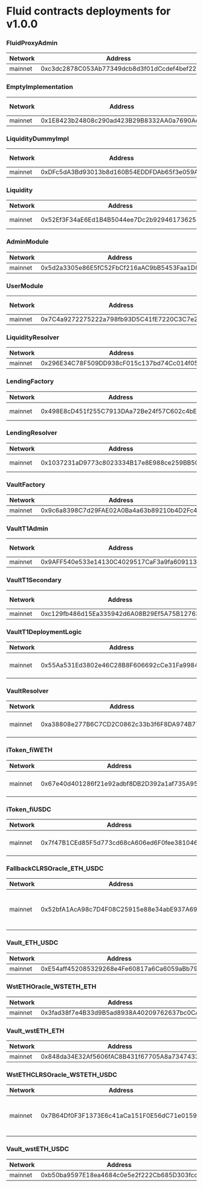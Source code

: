 # Fluid contracts deployments for v1.0.0

### FluidProxyAdmin 

| Network | Address | Explorer | Constructor Args | Salt |
|---|---|---|---|---|
| mainnet | 0xc3dc2878C053Ab77349dcb8d3f01dCcdef4bef22 | [Link](https://etherscan.io/address/0xc3dc2878C053Ab77349dcb8d3f01dCcdef4bef22#code) | "0x4F6F977aCDD1177DCD81aB83074855EcB9C2D49e" | 0x0002 |

### EmptyImplementation 

| Network | Address | Explorer | Constructor Args | Salt |
|---|---|---|---|---|
| mainnet | 0x1E8423b24808c290ad423B29B8332AA0a7690AdE | [Link](https://etherscan.io/address/0x1E8423b24808c290ad423B29B8332AA0a7690AdE#code) |  | 0x0002 |

### LiquidityDummyImpl 

| Network | Address | Explorer | Constructor Args | Salt |
|---|---|---|---|---|
| mainnet | 0xDFc5dA3Bd93013b8d160B54EDDFDAb65f3e059A9 | [Link](https://etherscan.io/address/0xDFc5dA3Bd93013b8d160B54EDDFDAb65f3e059A9#code) |  | 0x0002 |

### Liquidity 

| Network | Address | Explorer | Constructor Args | Salt |
|---|---|---|---|---|
| mainnet | 0x52Ef3F34aE6Ed1B4B5044ee7Dc2b929461736254 | [Link](https://etherscan.io/address/0x52Ef3F34aE6Ed1B4B5044ee7Dc2b929461736254#code) | "0x4F6F977aCDD1177DCD81aB83074855EcB9C2D49e", "0x1E8423b24808c290ad423B29B8332AA0a7690AdE" | 0x0002 |

### AdminModule 

| Network | Address | Explorer | Constructor Args | Salt |
|---|---|---|---|---|
| mainnet | 0x5d2a3305e86E5fC52FbCf216aAC9bB5453Faa1D8 | [Link](https://etherscan.io/address/0x5d2a3305e86E5fC52FbCf216aAC9bB5453Faa1D8#code) | "100000000000000000000000000" | 0x0002 |

### UserModule 

| Network | Address | Explorer | Constructor Args | Salt |
|---|---|---|---|---|
| mainnet | 0x7C4a9272275222a798fb93D5C41fE7220C3C7e2c | [Link](https://etherscan.io/address/0x7C4a9272275222a798fb93D5C41fE7220C3C7e2c#code) |  | 0x0002 |

### LiquidityResolver 

| Network | Address | Explorer | Constructor Args | Salt |
|---|---|---|---|---|
| mainnet | 0x296E34C78F509DD938cF015c137bd74Cc014f054 | [Link](https://etherscan.io/address/0x296E34C78F509DD938cF015c137bd74Cc014f054#code) | "0x52Ef3F34aE6Ed1B4B5044ee7Dc2b929461736254" | 0x0002 |

### LendingFactory 

| Network | Address | Explorer | Constructor Args | Salt |
|---|---|---|---|---|
| mainnet | 0x498E8cD451f255C7913DAa72Be24f57C602c4bE0 | [Link](https://etherscan.io/address/0x498E8cD451f255C7913DAa72Be24f57C602c4bE0#code) | "0x52Ef3F34aE6Ed1B4B5044ee7Dc2b929461736254", "0x4F6F977aCDD1177DCD81aB83074855EcB9C2D49e" | 0x0002 |

### LendingResolver 

| Network | Address | Explorer | Constructor Args | Salt |
|---|---|---|---|---|
| mainnet | 0x1037231aD9773c8023334B17e8E988ce259BB50f | [Link](https://etherscan.io/address/0x1037231aD9773c8023334B17e8E988ce259BB50f#code) | "0x498E8cD451f255C7913DAa72Be24f57C602c4bE0", "0x296E34C78F509DD938cF015c137bd74Cc014f054" | 0x0002 |

### VaultFactory 

| Network | Address | Explorer | Constructor Args | Salt |
|---|---|---|---|---|
| mainnet | 0x9c6a8398C7d29FAE02A0Ba4a63b89210b4D2Fc41 | [Link](https://etherscan.io/address/0x9c6a8398C7d29FAE02A0Ba4a63b89210b4D2Fc41#code) | "0x4F6F977aCDD1177DCD81aB83074855EcB9C2D49e" | 0x0002 |

### VaultT1Admin 

| Network | Address | Explorer | Constructor Args | Salt |
|---|---|---|---|---|
| mainnet | 0x9AFF540e533e14130C4029517CaF3a9fa6091137 | [Link](https://etherscan.io/address/0x9AFF540e533e14130C4029517CaF3a9fa6091137#code) |  | 0x0002 |

### VaultT1Secondary 

| Network | Address | Explorer | Constructor Args | Salt |
|---|---|---|---|---|
| mainnet | 0xc129fb486d15Ea335942d6A08B29Ef5A75B12763 | [Link](https://etherscan.io/address/0xc129fb486d15Ea335942d6A08B29Ef5A75B12763#code) |  | 0x0002 |

### VaultT1DeploymentLogic 

| Network | Address | Explorer | Constructor Args | Salt |
|---|---|---|---|---|
| mainnet | 0x55Aa531Ed3802e46C28B8F606692cCe31Fa99841 | [Link](https://etherscan.io/address/0x55Aa531Ed3802e46C28B8F606692cCe31Fa99841#code) | "0x52Ef3F34aE6Ed1B4B5044ee7Dc2b929461736254", "0x9AFF540e533e14130C4029517CaF3a9fa6091137", "0xc129fb486d15Ea335942d6A08B29Ef5A75B12763" | 0x0002 |

### VaultResolver 

| Network | Address | Explorer | Constructor Args | Salt |
|---|---|---|---|---|
| mainnet | 0xa38808e277B6C7CD2C0862c33b3f6F8DA974B77c | [Link](https://etherscan.io/address/0xa38808e277B6C7CD2C0862c33b3f6F8DA974B77c#code) | "0x9c6a8398C7d29FAE02A0Ba4a63b89210b4D2Fc41", "0x52Ef3F34aE6Ed1B4B5044ee7Dc2b929461736254", "0x296E34C78F509DD938cF015c137bd74Cc014f054" | 0x0002 |

### iToken_fiWETH 

| Network | Address | Explorer | Constructor Args | Salt |
|---|---|---|---|---|
| mainnet | 0x67e40d401286f21e92adbf8DB2D392a1af735A95 | [Link](https://etherscan.io/address/0x67e40d401286f21e92adbf8DB2D392a1af735A95#code) | "0x52Ef3F34aE6Ed1B4B5044ee7Dc2b929461736254", "0x498E8cD451f255C7913DAa72Be24f57C602c4bE0", "0xC02aaA39b223FE8D0A0e5C4F27eAD9083C756Cc2" | 0x0002 |

### iToken_fiUSDC 

| Network | Address | Explorer | Constructor Args | Salt |
|---|---|---|---|---|
| mainnet | 0x7f47B1CEd85F5d773cd68cA606ed6F0fee381046 | [Link](https://etherscan.io/address/0x7f47B1CEd85F5d773cd68cA606ed6F0fee381046#code) | "0x52Ef3F34aE6Ed1B4B5044ee7Dc2b929461736254", "0x498E8cD451f255C7913DAa72Be24f57C602c4bE0", "0xA0b86991c6218b36c1d19D4a2e9Eb0cE3606eB48" | 0x0002 |

### FallbackCLRSOracle_ETH_USDC 

| Network | Address | Explorer | Constructor Args | Salt |
|---|---|---|---|---|
| mainnet | 0x52bfA1AcA98c7D4F08C25915e88e34abE937A698 | [Link](https://etherscan.io/address/0x52bfA1AcA98c7D4F08C25915e88e34abE937A698#code) | 1, {"hops":1,"feed1":{"feed":"0x986b5e1e1755e3c2440e960477f25201b0a8bbd4","invertRate":true,"token0Decimals":6},"feed2":{"feed":"0x0000000000000000000000000000000000000000","invertRate":false,"token0Decimals":0},"feed3":{"feed":"0x0000000000000000000000000000000000000000","invertRate":false,"token0Decimals":0}}, {"oracle":"0x0000000000000000000000000000000000000000","invertRate":false,"token0Decimals":0} | 0x0002 |

### Vault_ETH_USDC 

| Network | Address | Explorer | Constructor Args | Salt |
|---|---|---|---|---|
| mainnet | 0xE54aff452085329268e4Fe60817a6Ca6059aBb79 | [Link](https://etherscan.io/address/0xE54aff452085329268e4Fe60817a6Ca6059aBb79#code) | {"liquidity":"0x52Ef3F34aE6Ed1B4B5044ee7Dc2b929461736254","factory":"0x9c6a8398C7d29FAE02A0Ba4a63b89210b4D2Fc41","adminImplementation":"0x9AFF540e533e14130C4029517CaF3a9fa6091137","secondaryImplementation":"0xc129fb486d15Ea335942d6A08B29Ef5A75B12763","supplyToken":"0xEeeeeEeeeEeEeeEeEeEeeEEEeeeeEeeeeeeeEEeE","borrowToken":"0xA0b86991c6218b36c1d19D4a2e9Eb0cE3606eB48","supplyDecimals":18,"borrowDecimals":6,"vaultId":1,"liquidityTotalSupplySlot":"0xb2084a3e4595ccf007fb44245853374aaf0de960074375e8e0fb334712e94d0e","liquidityTotalBorrowSlot":"0xf942f4688cdba65adc8aa59da583acae93fa87351143ebc775559218bfa5f832","liquiditySupplyExchangePriceSlot":"0xa1829a9003092132f585b6ccdd167c19fe9774dbdea4260287e8a8e8ca8185d7","liquidityBorrowExchangePriceSlot":"0xa8e1248eddf82e10c0adc6c737b6d8da17674abf51801ea5a4549f41c2dfdf21","liquidityUserSupplySlot":"0x5c8d897a6a71f8c0ad208c11f107977842e8c6286ccbe39d62bb9f962f832411","liquidityUserBorrowSlot":"0xb6724a5a11cd09ec9aa7e64608dfca32a6b96ac235aa2887ab38774232493cd7"} | 0x0002 |

### WstETHOracle_WSTETH_ETH 

| Network | Address | Explorer | Constructor Args | Salt |
|---|---|---|---|---|
| mainnet | 0x3fad38f7e4B33d9B5ad8938A40209762637bc0CA | [Link](https://etherscan.io/address/0x3fad38f7e4B33d9B5ad8938A40209762637bc0CA#code) | "0x7f39C581F595B53c5cb19bD0b3f8dA6c935E2Ca0" | 0x0002 |

### Vault_wstETH_ETH 

| Network | Address | Explorer | Constructor Args | Salt |
|---|---|---|---|---|
| mainnet | 0x848da34E32Af5606fAC8B431f67705A8a7347433 | [Link](https://etherscan.io/address/0x848da34E32Af5606fAC8B431f67705A8a7347433#code) | {"liquidity":"0x52Ef3F34aE6Ed1B4B5044ee7Dc2b929461736254","factory":"0x9c6a8398C7d29FAE02A0Ba4a63b89210b4D2Fc41","adminImplementation":"0x9AFF540e533e14130C4029517CaF3a9fa6091137","secondaryImplementation":"0xc129fb486d15Ea335942d6A08B29Ef5A75B12763","supplyToken":"0x7f39C581F595B53c5cb19bD0b3f8dA6c935E2Ca0","borrowToken":"0xEeeeeEeeeEeEeeEeEeEeeEEEeeeeEeeeeeeeEEeE","supplyDecimals":18,"borrowDecimals":18,"vaultId":2,"liquidityTotalSupplySlot":"0x94416004645a626907820dc10a83f0e7e82fe5572b44e84e877643ce205ff0ed","liquidityTotalBorrowSlot":"0xb2084a3e4595ccf007fb44245853374aaf0de960074375e8e0fb334712e94d0e","liquiditySupplyExchangePriceSlot":"0xc24eaceff5753c99066a839532d708a8661af7a9b01d44d0cd915c53969eb725","liquidityBorrowExchangePriceSlot":"0xa1829a9003092132f585b6ccdd167c19fe9774dbdea4260287e8a8e8ca8185d7","liquidityUserSupplySlot":"0xd7a3cde608b75c7df6dfabfa266344f1ebebdfd8ea58aa7f06728a37823f4b16","liquidityUserBorrowSlot":"0xbf03b8a0388603fdfac7f95c0b4a8677fd0f007d67e31e9adaf60d240823ac47"} | 0x0002 |

### WstETHCLRSOracle_WSTETH_USDC 

| Network | Address | Explorer | Constructor Args | Salt |
|---|---|---|---|---|
| mainnet | 0x7B64Df0F3F1373E6c41aCa151F0E56dC71e0159D | [Link](https://etherscan.io/address/0x7B64Df0F3F1373E6c41aCa151F0E56dC71e0159D#code) | "0x7f39C581F595B53c5cb19bD0b3f8dA6c935E2Ca0", 1, {"hops":2,"feed1":{"feed":"0xcfe54b5cd566ab89272946f602d76ea879cab4a8","invertRate":false,"token0Decimals":18},"feed2":{"feed":"0x8fffffd4afb6115b954bd326cbe7b4ba576818f6","invertRate":true,"token0Decimals":6},"feed3":{"feed":"0x0000000000000000000000000000000000000000","invertRate":false,"token0Decimals":0}}, {"oracle":"0x0000000000000000000000000000000000000000","invertRate":false,"token0Decimals":0} | 0x0002 |

### Vault_wstETH_USDC 

| Network | Address | Explorer | Constructor Args | Salt |
|---|---|---|---|---|
| mainnet | 0xb50ba9597E18ea4684c0e5e2f222Cb685D303fcc | [Link](https://etherscan.io/address/0xb50ba9597E18ea4684c0e5e2f222Cb685D303fcc#code) | {"liquidity":"0x52Ef3F34aE6Ed1B4B5044ee7Dc2b929461736254","factory":"0x9c6a8398C7d29FAE02A0Ba4a63b89210b4D2Fc41","adminImplementation":"0x9AFF540e533e14130C4029517CaF3a9fa6091137","secondaryImplementation":"0xc129fb486d15Ea335942d6A08B29Ef5A75B12763","supplyToken":"0x7f39C581F595B53c5cb19bD0b3f8dA6c935E2Ca0","borrowToken":"0xA0b86991c6218b36c1d19D4a2e9Eb0cE3606eB48","supplyDecimals":18,"borrowDecimals":6,"vaultId":3,"liquidityTotalSupplySlot":"0x94416004645a626907820dc10a83f0e7e82fe5572b44e84e877643ce205ff0ed","liquidityTotalBorrowSlot":"0xf942f4688cdba65adc8aa59da583acae93fa87351143ebc775559218bfa5f832","liquiditySupplyExchangePriceSlot":"0xc24eaceff5753c99066a839532d708a8661af7a9b01d44d0cd915c53969eb725","liquidityBorrowExchangePriceSlot":"0xa8e1248eddf82e10c0adc6c737b6d8da17674abf51801ea5a4549f41c2dfdf21","liquidityUserSupplySlot":"0xee0e02353644608e9088a2858b6fc7981c6d14e87d10dee42866152a7b894fe3","liquidityUserBorrowSlot":"0x70c15dd86a8a4af1ea3cba3a4d80c1db1258ae4cc660523976b994171832e8be"} | 0x0002 |


